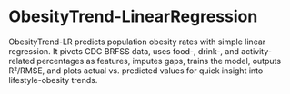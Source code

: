 # ObesityTrend-LinearRegression
ObesityTrend-LR predicts population obesity rates with simple linear regression. It pivots CDC BRFSS data, uses food-, drink-, and activity-related percentages as features, imputes gaps, trains the model, outputs R²/RMSE, and plots actual vs. predicted values for quick insight into lifestyle-obesity trends.
